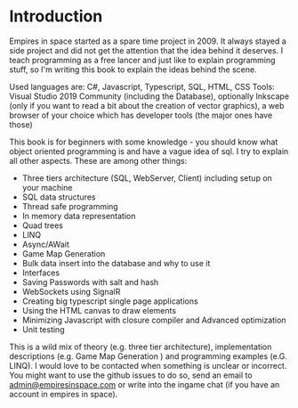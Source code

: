 # Introduction

Empires in space started as a spare time project in 2009. It always stayed a side project and did not get the attention that the idea behind it deserves.
I teach programming as a free lancer and just like to explain programming stuff, so I'm writing this book to explain the ideas behind the scene.

Used languages are: C#, Javascript, Typescript, SQL, HTML, CSS
Tools: Visual Studio 2019 Community (including the Database), optionally Inkscape (only if you want to read a bit about the creation of vector graphics), a web browser of your choice which has developer tools (the major ones have those)

This book is for beginners with some knowledge - you should know what object oriented programming is and have a vague idea of sql. 
I try to explain all other aspects. These are among other things:

* Three tiers architecture (SQL, WebServer, Client) including setup on your machine
* SQL data structures
* Thread safe programming
* In memory data representation
* Quad trees
* LINQ
* Async/AWait
* Game Map Generation
* Bulk data insert into the database and why to use it
* Interfaces
* Saving Passwords with salt and hash
* WebSockets using SignalR
* Creating big typescript single page applications
* Using the HTML canvas to draw elements 
* Minimizing Javascript with closure compiler and Advanced optimization
* Unit testing

This is a wild mix of theory (e.g. three tier architecture), implementation descriptions (e.g. Game Map Generation ) and programming examples (e.G. LINQ).
I would love to be contacted when something is unclear or incorrect. You might want to use the github issues to do so, send an email to admin@empiresinspace.com or write into the ingame chat (if you have an account in empires in space).

